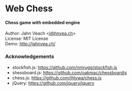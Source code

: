 # Web Chess
#### Chess game with embedded engine

Author: Jahn Veach &lt;j@hnvea.ch&gt;  
License: MIT License  
Demo: http://jahnvea.ch/

### Acknowledgements

* stockfish.js: https://github.com/nmrugg/stockfish.js
* shessboard.js: https://github.com/oakmac/chessboardjs
* chess.js: https://github.com/jhlywa/chess.js
* jQuery: https://github.com/jquery/jquery
